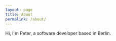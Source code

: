```yaml
---
layout: page
title: About
permalink: /about/
---
```


Hi, I'm Peter, a software developer based in Berlin.
